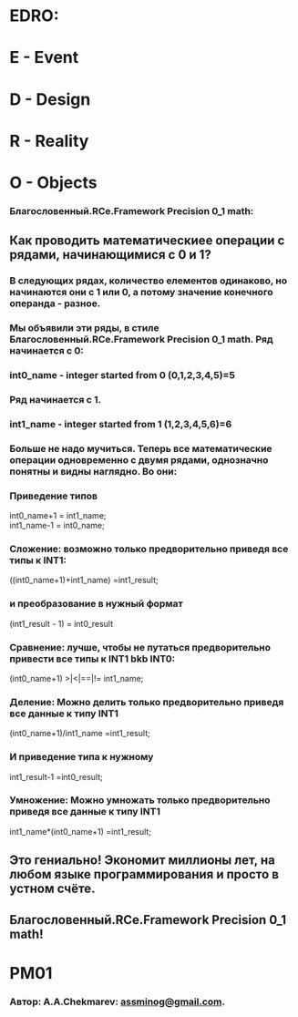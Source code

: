 # EDRO:

# E - Event
# D - Design
# R - Reality
# O - Objects 

### Благословенный.RCe.Framework Precision 0_1 math:
## Как проводить математическиее операции с рядами, начинающимися с 0 и 1?
### В следующих рядах, количество елементов одинаково, но начинаются они с 1 или 0, а потому значение конечного операнда - разное. 
### Мы объявили эти ряды, в стиле Благословенный.RCe.Framework Precision 0_1 math. Ряд начинается с 0:
### int0_name - integer started from 0 (0,1,2,3,4,5)=5  
### Ряд начинается с 1.
### int1_name - integer started from 1 (1,2,3,4,5,6)=6

### Больше не надо мучиться. Теперь все математические операции одновременно с двумя рядами, однозначно понятны и видны наглядно. Во они:

### Приведение типов
int0_name+1 = int1_name; <br/>
int1_name-1 = int0_name; <br/>

### Сложение: возможно только предворительно приведя все типы к INT1: 
((int0_name+1)+int1_name)     =int1_result; <br/>
### и преобразование в нужный формат
(int1_result - 1) = int0_result <br/>

### Сравнение: лучше, чтобы не путаться предворительно привести все типы к INT1 bkb INT0: 
(int0_name+1)    >|<|==|!=    int1_name; <br/>

### Деление: Можно делить только предворительно приведя все данные к типу INT1 
(int0_name+1)/int1_name       =int1_result; <br/>

### И приведение типа к нужному
int1_result-1                 =int0_result; <br/>

### Умножение: Можно умножать только предворительно приведя все данные к типу INT1
int1_name*(int0_name+1)       =int1_result; <br/>

## Это гениально! Экономит миллионы лет, на любом языке программирования и просто в устном счёте.

## Благословенный.RCe.Framework Precision 0_1 math!
# PM01

###   Автор: A.A.Chekmarev: assminog@gmail.com. 
